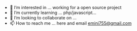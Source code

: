 - 👀 I’m interested in ... working for a open source project 
- 🌱 I’m currently learning ... php/javascript... 
- 💞️ I’m looking to collaborate on ...
- 📫 How to reach me ... here and email emini755@gmail.com

<!---
semihemini/semihemini is a ✨ special ✨ repository because its `README.md` (this file) appears on your GitHub profile.
You can click the Preview link to take a look at your changes.
--->
